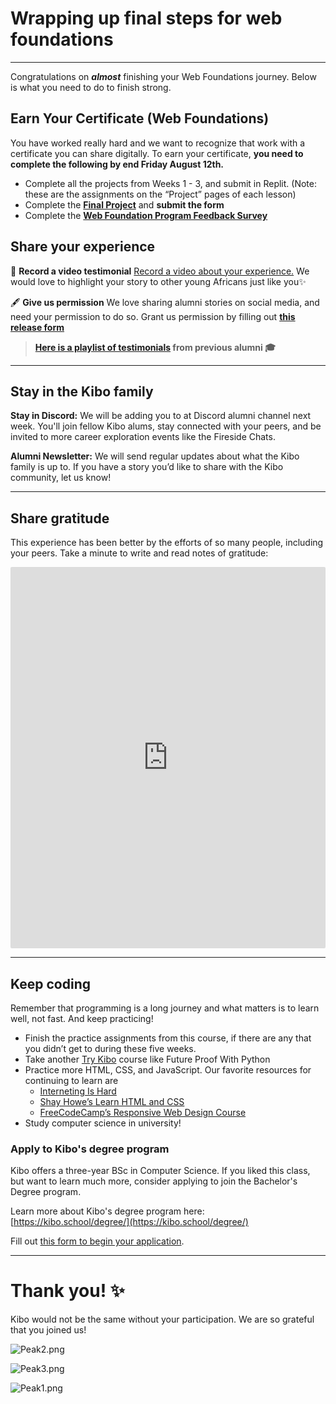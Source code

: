 # Wrapping up final steps for web foundations

---

Congratulations on ***almost*** finishing your Web Foundations journey. Below is what you need to do to finish strong.

## Earn Your Certificate (Web Foundations)

You have worked really hard and we want to recognize that work with a certificate you can share digitally. To earn your certificate, **you need to complete the following by end Friday August 12th.**

- Complete all the projects from Weeks 1 - 3, and submit in Replit. (Note: these are the assignments on the “Project” pages of each lesson)
- Complete the **[Final Project](final-project-instructions.md)** and **submit the form**
- Complete the **[Web Foundation Program Feedback Survey](https://forms.gle/4uUHS5qxoytCK9HM7)**

<!-- >

<aside>


⚠️ We updated the final requirements:

- The week 4 project is no longer required - it’s optional to complete the **Content Gallery** project.
- The final due date for all of the work is extended by one week, to Friday, June 3.
</aside>

---
-->

## Share your experience

<aside>


🎥 **Record a video testimonial**
[Record a video about your experience.](https://bit.ly/3Q1GC3u)  We would love to highlight your story to other young Africans just like you✨

</aside>

<aside>


🖋️ **Give us permission**
We love sharing alumni stories on social media, and need your permission to do so. Grant us permission by filling out **[this release form](https://bit.ly/3JqSRUS)**

</aside>

 > **[Here is a playlist of testimonials](https://www.youtube.com/watch?v=QmQu1ynUBTY&list=PLEApm5XV23vWGm4uwl7jGSNST2Wj9S6Rx) from previous alumni 🎓**

---

## Stay in the Kibo family

**Stay in Discord:** We will be adding you to at Discord alumni channel next week. You'll join fellow Kibo alums, stay connected with your peers, and be invited to more career exploration events like the Fireside Chats.

**Alumni Newsletter:** We will send regular updates about what the Kibo family is up to. If you have a story you’d like to share with the Kibo community, let us know!

---

## Share gratitude

This experience has been better by the efforts of so many people, including your peers. Take a minute to write and read notes of gratitude: 

<div style="border:1px solid rgba(0,0,0,0.1);border-radius:2px;box-sizing:border-box;overflow:hidden;position:relative;width:100%;background:#F4F4F4"><iframe src="https://padlet.com/curriculumpad/scz0qfxkg46og8eg" frameborder="0" allow="camera;microphone;geolocation" style="width:100%;height:608px;display:block;padding:0;margin:0"></iframe></div>

---

## Keep coding

Remember that programming is a long journey and what matters is to learn well, not fast. And keep practicing!

- Finish the practice assignments from this course, if there are any that you didn’t get to during these five weeks.
- Take another [Try Kibo](https://kibo.school/trykibo) course like Future Proof With Python
- Practice more HTML, CSS, and JavaScript. Our favorite resources for continuing to learn are
    - [Interneting Is Hard](https://www.internetingishard.com/)
    - [Shay Howe’s Learn HTML and CSS](https://learn.shayhowe.com/html-css/)
    - [FreeCodeCamp’s Responsive Web Design Course](https://www.freecodecamp.org/learn/2022/responsive-web-design/)
- Study computer science in university!

### Apply to Kibo's degree program

Kibo offers a three-year BSc in Computer Science. If you liked this class, but
want to learn much more, consider applying to join the Bachelor's Degree
program.

Learn more about Kibo's degree program here: [https://kibo.school/degree/](https://kibo.school/degree/)

Fill out [this form to begin your application](https://kibo-school.typeform.com/kibo-interest?typeform-source=kibo.school).

---

# **Thank you! ✨**

Kibo would not be the same without your participation. We are so grateful that you joined us!


![Peak2.png](./wrapping-up-final-steps-for-web-foundations/peak2.png)

![Peak3.png](./wrapping-up-final-steps-for-web-foundations/peak3.png)

![Peak1.png](./wrapping-up-final-steps-for-web-foundations/peak1.png)